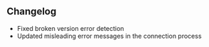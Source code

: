 ## Changelog

- Fixed broken version error detection
- Updated misleading error messages in the connection process

